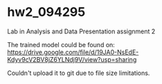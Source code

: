 # hw2_094295
Lab in Analysis and Data Presentation assignment 2

The trained model could be found on:
https://drive.google.com/file/d/19JA0-NsEdE-Kdyv9cV2BV8jZ6YLNdj9V/view?usp=sharing

Couldn't upload it to git due to file size limitations.
